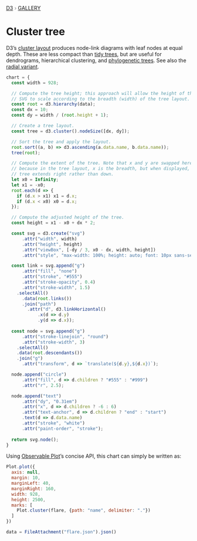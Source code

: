 <div style="color: grey; font: 13px/25.5px var(--sans-serif); text-transform: uppercase;"><h1 style="display: none;">Cluster tree</h1><a href="https://d3js.org/">D3</a> › <a href="/@d3/gallery">Gallery</a></div>

# Cluster tree

D3’s [cluster layout](https://d3js.org/d3-hierarchy/cluster) produces node-link diagrams with leaf nodes at equal depth. These are less compact than [tidy trees](/@d3/tree/2?intent=fork), but are useful for dendrograms, hierarchical clustering, and [phylogenetic trees](/@d3/tree-of-life). See also the [radial variant](/@d3/radial-cluster/2?intent=fork).

```js echo
chart = {
  const width = 928;

  // Compute the tree height; this approach will allow the height of the
  // SVG to scale according to the breadth (width) of the tree layout.
  const root = d3.hierarchy(data);
  const dx = 10;
  const dy = width / (root.height + 1);

  // Create a tree layout.
  const tree = d3.cluster().nodeSize([dx, dy]);

  // Sort the tree and apply the layout.
  root.sort((a, b) => d3.ascending(a.data.name, b.data.name));
  tree(root);

  // Compute the extent of the tree. Note that x and y are swapped here
  // because in the tree layout, x is the breadth, but when displayed, the
  // tree extends right rather than down.
  let x0 = Infinity;
  let x1 = -x0;
  root.each(d => {
    if (d.x > x1) x1 = d.x;
    if (d.x < x0) x0 = d.x;
  });

  // Compute the adjusted height of the tree.
  const height = x1 - x0 + dx * 2;

  const svg = d3.create("svg")
      .attr("width", width)
      .attr("height", height)
      .attr("viewBox", [-dy / 3, x0 - dx, width, height])
      .attr("style", "max-width: 100%; height: auto; font: 10px sans-serif;");

  const link = svg.append("g")
      .attr("fill", "none")
      .attr("stroke", "#555")
      .attr("stroke-opacity", 0.4)
      .attr("stroke-width", 1.5)
    .selectAll()
      .data(root.links())
      .join("path")
        .attr("d", d3.linkHorizontal()
            .x(d => d.y)
            .y(d => d.x));
  
  const node = svg.append("g")
      .attr("stroke-linejoin", "round")
      .attr("stroke-width", 3)
    .selectAll()
    .data(root.descendants())
    .join("g")
      .attr("transform", d => `translate(${d.y},${d.x})`);

  node.append("circle")
      .attr("fill", d => d.children ? "#555" : "#999")
      .attr("r", 2.5);

  node.append("text")
      .attr("dy", "0.31em")
      .attr("x", d => d.children ? -6 : 6)
      .attr("text-anchor", d => d.children ? "end" : "start")
      .text(d => d.data.name)
      .attr("stroke", "white")
      .attr("paint-order", "stroke");
  
  return svg.node();
}
```

Using [Observable Plot](/plot/)’s concise API, this chart can simply be written as:

```js echo
Plot.plot({
  axis: null,
  margin: 10,
  marginLeft: 40,
  marginRight: 160,
  width: 928,
  height: 2500,
  marks: [
    Plot.cluster(flare, {path: "name", delimiter: "."})
  ]
})
```

```js echo
data = FileAttachment("flare.json").json()
```
